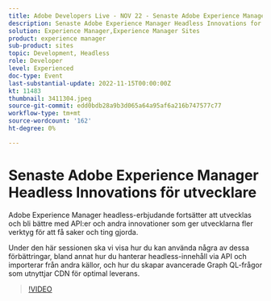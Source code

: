 ```yaml
---
title: Adobe Developers Live - NOV 22 - Senaste Adobe Experience Manager Headless Innovations för utvecklare
description: Senaste Adobe Experience Manager Headless Innovations for DevelopersAdobe Experience Manager Headless-erbjudandet fortsätter att utvecklas och bli bättre med API:er och andra innovationer som ger utvecklare fler verktyg för att få saker gjorda.Under den här sessionen ska vi visa hur du kan använda några av dessa förbättringar, bland annat hur du hanterar headless-innehåll via API och importerar från andra källor och hur du skapar avancerade Graph QL-frågor som utnyttjar CDN för optimalt leverans.
solution: Experience Manager,Experience Manager Sites
product: experience manager
sub-product: sites
topic: Development, Headless
role: Developer
level: Experienced
doc-type: Event
last-substantial-update: 2022-11-15T00:00:00Z
kt: 11483
thumbnail: 3411304.jpeg
source-git-commit: edd0bdb28a9b3d065a64a95af6a216b747577c77
workflow-type: tm+mt
source-wordcount: '162'
ht-degree: 0%

---
```


# Senaste Adobe Experience Manager Headless Innovations för utvecklare

Adobe Experience Manager headless-erbjudande fortsätter att utvecklas och bli bättre med API:er och andra innovationer som ger utvecklarna fler verktyg för att få saker och ting gjorda.

Under den här sessionen ska vi visa hur du kan använda några av dessa förbättringar, bland annat hur du hanterar headless-innehåll via API och importerar från andra källor, och hur du skapar avancerade Graph QL-frågor som utnyttjar CDN för optimal leverans.

>[!VIDEO](https://video.tv.adobe.com/v/3411304/?quality=12&learn=on)
